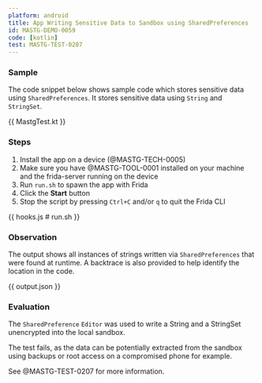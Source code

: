 ```yaml
---
platform: android
title: App Writing Sensitive Data to Sandbox using SharedPreferences
id: MASTG-DEMO-0059
code: [kotlin]
test: MASTG-TEST-0207
---
```


### Sample

The code snippet below shows sample code which stores sensitive data using `SharedPreferences`. It stores sensitive data using `String` and `StringSet`.

{{ MastgTest.kt }}

### Steps

1. Install the app on a device (@MASTG-TECH-0005)
2. Make sure you have @MASTG-TOOL-0001 installed on your machine and the frida-server running on the device
3. Run `run.sh` to spawn the app with Frida
4. Click the **Start** button
5. Stop the script by pressing `Ctrl+C` and/or `q` to quit the Frida CLI

{{ hooks.js # run.sh }}

### Observation

The output shows all instances of strings written via `SharedPreferences` that were found at runtime. A backtrace is also provided to help identify the location in the code.

{{ output.json }}

### Evaluation

The `SharedPreference` `Editor` was used to write a String and a StringSet unencrypted into the local sandbox.

The test fails, as the data can be potentially extracted from the sandbox using backups or root access on a compromised phone for example.

See @MASTG-TEST-0207 for more information.
